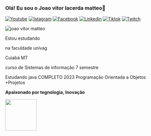 
### Olá! Eu sou o Joao vitor lacerda matteo👋

[![Youtube](https://img.shields.io/badge/YouTube-FF0000?style=for-the-badge&logo=youtube&logoColor=white)](https://www.youtube.com/@desvaisegamer587/featured)
[![Istagram](https://img.shields.io/badge/Instagram-E4405F?style=for-the-badge&logo=instagram&logoColor=white)](https://www.instagram.com/joaovmatteo/)
[![Facebook](https://img.shields.io/badge/Facebook-1877F2?style=for-the-badge&logo=facebook&logoColor=white)](https://www.facebook.com/joaovitor.lacerdamatteo)
[![Linkedin](https://img.shields.io/badge/LinkedIn-0077B5?style=for-the-badge&logo=linkedin&logoColor=white)](https://www.linkedin.com/in/joão-vitor-matteo-73b92a1b4/)
[![Tiktok](https://img.shields.io/badge/TikTok-000000?style=for-the-badge&logo=tiktok&logoColor=white)](https://www.tiktok.com/@desvaiser?lang=pt-BR)
[![Twitch](https://img.shields.io/badge/Twitch-9146FF?style=for-the-badge&logo=twitch&logoColor=white)](https://www.twitch.tv/desvaiser)

![joao vitor matteo](https://github-readme-stats.vercel.app/api?username=joao503&show_icons=true&theme=radical)

Estou estudando  

na faculdade univag 

Cuiabá MT

curso de Sistemas de informação 7 semestre

Estudando java COMPLETO 2023 Programação Orientada a Objetos +Projetos

 <b>Apaixonado por tegnologia, Inovação</b>  
 <div align="finishinge"><img src="https://user-images.githubusercontent.com/70125868/223308798-c7fbe56f-7dd3-483b-ab77-c21776a1e0c6.png" width="100px" />
</div>
